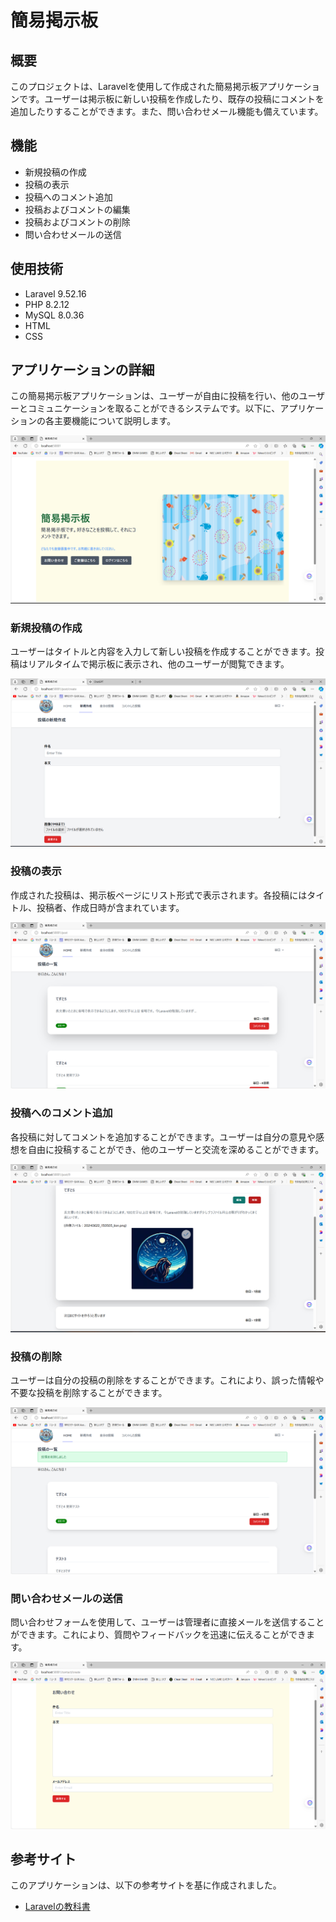 # 簡易掲示板

## 概要
このプロジェクトは、Laravelを使用して作成された簡易掲示板アプリケーションです。ユーザーは掲示板に新しい投稿を作成したり、既存の投稿にコメントを追加したりすることができます。また、問い合わせメール機能も備えています。

## 機能
- 新規投稿の作成
- 投稿の表示
- 投稿へのコメント追加
- 投稿およびコメントの編集
- 投稿およびコメントの削除
- 問い合わせメールの送信

## 使用技術
- Laravel 9.52.16
- PHP 8.2.12
- MySQL 8.0.36
- HTML
- CSS

## アプリケーションの詳細
この簡易掲示板アプリケーションは、ユーザーが自由に投稿を行い、他のユーザーとコミュニケーションを取ることができるシステムです。以下に、アプリケーションの各主要機能について説明します。

![掲示板のスクリーンショット](images/home.png)

### 新規投稿の作成
ユーザーはタイトルと内容を入力して新しい投稿を作成することができます。投稿はリアルタイムで掲示板に表示され、他のユーザーが閲覧できます。

![掲示板のスクリーンショット](images/create.png)

### 投稿の表示
作成された投稿は、掲示板ページにリスト形式で表示されます。各投稿にはタイトル、投稿者、作成日時が含まれています。

![掲示板のスクリーンショット](images/post.png)

### 投稿へのコメント追加
各投稿に対してコメントを追加することができます。ユーザーは自分の意見や感想を自由に投稿することができ、他のユーザーと交流を深めることができます。

![掲示板のスクリーンショット](images/post1.png)

### 投稿の削除
ユーザーは自分の投稿の削除をすることができます。これにより、誤った情報や不要な投稿を削除することができます。

![掲示板のスクリーンショット](images/delete.png)

### 問い合わせメールの送信
問い合わせフォームを使用して、ユーザーは管理者に直接メールを送信することができます。これにより、質問やフィードバックを迅速に伝えることができます。

![掲示板のスクリーンショット](images/contact.png)

## 参考サイト
このアプリケーションは、以下の参考サイトを基に作成されました。
- [Laravelの教科書](https://textpro.addisteria.com/)
